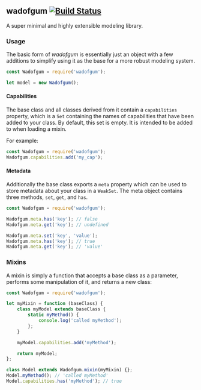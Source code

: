 ## wadofgum [![Build Status](https://travis-ci.org/nlf/wadofgum.svg)](https://travis-ci.org/nlf/wadofgum)

A super minimal and highly extensible modeling library.

### Usage

The basic form of *wadofgum* is essentially just an object with a few additions to simplify using it as the base for a more robust modeling system.

```js
const Wadofgum = require('wadofgum');

let model = new Wadofgum();
```

#### Capabilities

The base class and all classes derived from it contain a `capabilities` property, which is a `Set` containing the names of capabilities that have been added to your class. By default, this set is empty. It is intended to be added to when loading a mixin.

For example:

```js
const Wadofgum = require('wadofgum');
Wadofgum.capabilities.add('my_cap');
```

#### Metadata

Additionally the base class exports a `meta` property which can be used to store metadata about your class in a `WeakSet`. The meta object contains three methods, `set`, `get`, and `has`.

```js
const Wadofgum = require('wadofgum');

Wadofgum.meta.has('key'); // false
Wadofgum.meta.get('key'); // undefined

Wadofgum.meta.set('key', 'value');
Wadofgum.meta.has('key'); // true
Wadofgum.meta.get('key'); // 'value'
```

### Mixins

A mixin is simply a function that accepts a base class as a parameter, performs some manipulation of it, and returns a new class:

```js
const Wadofgum = require('wadofgum');

let myMixin = function (baseClass) {
    class myModel extends baseClass {
        static myMethod() {
            console.log('called myMethod');
        };
    }

    myModel.capabilities.add('myMethod');

    return myModel;
};

class Model extends Wadofgum.mixin(myMixin) {};
Model.myMethod(); // 'called myMethod'
Model.capabilities.has('myMethod'); // true
```
